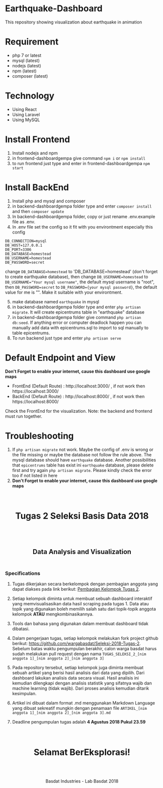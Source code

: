 # Earthquake-Dashboard
This repository showing visualization about earthquake in animation

# Requirement
- php 7 or latest
- mysql (latest)
- nodejs (latest)
- npm (latest)
- composer (latest)

# Technology
- Using React
- Using Laravel
- Using MySQL

# Install Frontend
1. Install nodejs and npm
2. in frontend-dashboardgempa give command
    ``` npm i ``` or ``` npm install ```
3. to run frontend just type and enter in frontend-dashboardgempa
    ``` npm start ```

# Install BackEnd
1. Install php and mysql and composer
2. in backend-dashboardgempa folder type and enter ``` composer install ``` and then ``` composer update ```
3. In backend-dashboardgempa folder, copy or just rename .env.example file as .env.
4. In .env file set the config so it fit with you environtment especially this config
```
DB_CONNECTION=mysql
DB_HOST=127.0.0.1
DB_PORT=3306
DB_DATABASE=homestead
DB_USERNAME=homestead
DB_PASSWORD=secret
```
change `DB_DATABASE=homestead` to 'DB_DATABASE=homestead' (don't forget to create earthquake database), then change `DB_USERNAME=homestead` to `DB_USERNAME="Your mysql username"`, the default mysql username is "root", then  `DB_PASSWORD=secret` to `DB_PASSWORD={your mysql password}`, the default value for me is "". Make it suitable with your environtment. 

5. make database  named ```earthquake``` in mysql
6. in backend-dashboardgempa folder type and enter ``` php artisan migrate ```. It will create epicentrums table in "earthquake" database
7. in backend-dashboardgempa folder give command ``` php artisan db:seed ```. If anything error or computer deadlock happen
you can manually add data with epicentrums.sql to import to sql manually to table epicentrums.
8. To run backend just type and enter ``` php artisan serve ```

# Default Endpoint and View

**Don't Forget to enable your internet, cause this dashboard use google maps**

- FrontEnd (Default Route) : http://localhost:3000/ , if not work then https://localhost:3000/ 
- BackEnd (Default Route) : http://localhost:8000/ , if not work then https://localhost:8000/

Check the FrontEnd for the visualization. Note: the backend and frontend must run together.

# Troubleshooting
1. If `php artisan migrate` not work. Maybe the config of .env is wrong or the file missing or maybe the database not follow the rule above. The mysql database should have `earthquake` database. Another possibilities that `epicentrums` table has exist ini `earthquake` database, please delete first and try again `php artisan migrate`. Please kindly check the error too if not listed in here
2. **Don't Forget to enable your internet, cause this dashboard use google maps**



<h1 align="center">
  <br>
  Tugas 2 Seleksi Basis Data 2018
  <br>
  <br>
</h1>

<h2 align="center">
  <br>
  Data Analysis and Visualization
  <br>
  <br>
</h2>


### Specifications

1. Tugas dikerjakan secara berkelompok dengan pembagian anggota yang dapat diakses pada link berikut: [Pembagian Kelompok Tugas 2](https://docs.google.com/spreadsheets/d/1rmLotmW_yk60mK78awBMLF9fTukAXSWLmQl1fVkHYn8/edit?usp=sharing).

2. Setiap kelompok diminta untuk membuat sebuah dashboard interaktif yang memvisualisasikan data hasil scraping pada tugas 1. Data atau topik yang digunakan boleh memilih salah satu dari topik-topik anggota kelompok __ATAU__ mengkombinasikannya.

3. Tools dan bahasa yang digunakan dalam membuat dashboard tidak dibatasi.

4. Dalam pengerjaan tugas, setiap kelompok melakukan fork project github berikut: https://github.com/wargabasdat/Seleksi-2018-Tugas-2. Sebelum batas waktu pengumpulan berakhir, calon warga basdat harus sudah melakukan pull request dengan nama ```TUGAS_SELEKSI_2_[nim anggota 1]_[nim anggota 2]_[nim anggota 3]```

5. Pada repository tersebut, setiap kelompok juga diminta membuat sebuah artikel yang berisi hasil analisis dari data yang dipilih. Dari dashboard lakukan analisis data secara visual. Hasil analisis ini kemudian dilengkapi dengan analisis statistik yang sifatnya wajib dan machine learning (tidak wajib). Dari proses analisis kemudian ditarik kesimpulan.

6. Artikel ini dibuat dalam format .md menggunakan Markdown Language yang dibuat sekreatif mungkin dengan penamaan file ```ARTIKEL_[nim anggota 1]_[nim anggota 2]_[nim anggota 3].md```

7. Deadline pengumpulan tugas adalah __4 Agustus 2018 Pukul 23.59__

<h1 align="center">
  <br>
  Selamat BerEksplorasi!
  <br>
  <br>
</h1>

<p align="center">
  <br>
  Basdat Industries - Lab Basdat 2018
  <br>
  <br>
</p>

